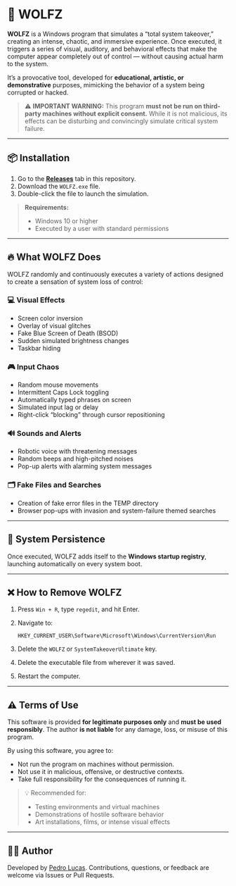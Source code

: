 # 🐺 WOLFZ

**WOLFZ** is a Windows program that simulates a “total system takeover,” creating an intense, chaotic, and immersive experience.
Once executed, it triggers a series of visual, auditory, and behavioral effects that make the computer appear completely out of control — without causing actual harm to the system.

It’s a provocative tool, developed for **educational, artistic, or demonstrative** purposes, mimicking the behavior of a system being corrupted or hacked.

> ⚠️ **IMPORTANT WARNING:** This program **must not be run on third-party machines without explicit consent.**
> While it is not malicious, its effects can be disturbing and convincingly simulate critical system failure.

---

## 📦 Installation

1. Go to the **[Releases](https://github.com/pedrolucas7i/wolfz/releases)** tab in this repository.
2. Download the `WOLFZ.exe` file.
3. Double-click the file to launch the simulation.

> **Requirements:**
>
> * Windows 10 or higher
> * Executed by a user with standard permissions

---

## 🔥 What WOLFZ Does

WOLFZ randomly and continuously executes a variety of actions designed to create a sensation of system loss of control:

### 💻 Visual Effects

* Screen color inversion
* Overlay of visual glitches
* Fake Blue Screen of Death (BSOD)
* Sudden simulated brightness changes
* Taskbar hiding

### 🎮 Input Chaos

* Random mouse movements
* Intermittent Caps Lock toggling
* Automatically typed phrases on screen
* Simulated input lag or delay
* Right-click “blocking” through cursor repositioning

### 🔊 Sounds and Alerts

* Robotic voice with threatening messages
* Random beeps and high-pitched noises
* Pop-up alerts with alarming system messages

### 🗂️ Fake Files and Searches

* Creation of fake error files in the TEMP directory
* Browser pop-ups with invasion and system-failure themed searches

---

## 🔄 System Persistence

Once executed, WOLFZ adds itself to the **Windows startup registry**, launching automatically on every system boot.

---

## ❌ How to Remove WOLFZ

1. Press `Win + R`, type `regedit`, and hit Enter.
2. Navigate to:

   ```
   HKEY_CURRENT_USER\Software\Microsoft\Windows\CurrentVersion\Run
   ```
3. Delete the `WOLFZ` or `SystemTakeoverUltimate` key.
4. Delete the executable file from wherever it was saved.
5. Restart the computer.

---

## ⚠️ Terms of Use

This software is provided **for legitimate purposes only** and **must be used responsibly**.
The author **is not liable** for any damage, loss, or misuse of this program.

By using this software, you agree to:

* Not run the program on machines without permission.
* Not use it in malicious, offensive, or destructive contexts.
* Take full responsibility for the consequences of running it.

> 💡 Recommended for:
>
> * Testing environments and virtual machines
> * Demonstrations of hostile software behavior
> * Art installations, films, or intense visual effects

---

## 👨‍💻 Author

Developed by [Pedro Lucas](https://github.com/pedrolucas7i).
Contributions, questions, or feedback are welcome via Issues or Pull Requests.
